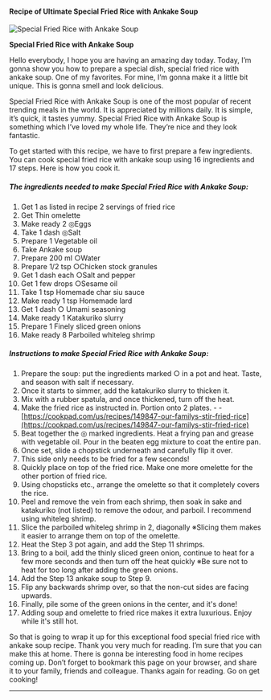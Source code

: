             

#### Recipe of Ultimate Special Fried Rice with Ankake Soup

![Special Fried Rice with Ankake Soup](https://img-global.cpcdn.com/recipes/5830385360437248/751x532cq70/special-fried-rice-with-ankake-soup-recipe-main-photo.jpg)

**Special Fried Rice with Ankake Soup**

Hello everybody, I hope you are having an amazing day today. Today, I’m gonna show you how to prepare a special dish, special fried rice with ankake soup. One of my favorites. For mine, I’m gonna make it a little bit unique. This is gonna smell and look delicious.

Special Fried Rice with Ankake Soup is one of the most popular of recent trending meals in the world. It is appreciated by millions daily. It is simple, it’s quick, it tastes yummy. Special Fried Rice with Ankake Soup is something which I’ve loved my whole life. They’re nice and they look fantastic.

To get started with this recipe, we have to first prepare a few ingredients. You can cook special fried rice with ankake soup using 16 ingredients and 17 steps. Here is how you cook it.

##### The ingredients needed to make Special Fried Rice with Ankake Soup:

1.  Get 1 as listed in recipe 2 servings of fried rice
2.  Get Thin omelette
3.  Make ready 2 ◎Eggs
4.  Take 1 dash ◎Salt
5.  Prepare 1 Vegetable oil
6.  Take Ankake soup
7.  Prepare 200 ml ○Water
8.  Prepare 1/2 tsp ○Chicken stock granules
9.  Get 1 dash each ○Salt and pepper
10.  Get 1 few drops ○Sesame oil
11.  Take 1 tsp Homemade char siu sauce
12.  Make ready 1 tsp Homemade lard
13.  Get 1 dash ○ Umami seasoning
14.  Make ready 1 Katakuriko slurry
15.  Prepare 1 Finely sliced green onions
16.  Make ready 8 Parboiled whiteleg shrimp

##### Instructions to make Special Fried Rice with Ankake Soup:

1.  Prepare the soup: put the ingredients marked ○ in a pot and heat. Taste, and season with salt if necessary.
2.  Once it starts to simmer, add the katakuriko slurry to thicken it.
3.  Mix with a rubber spatula, and once thickened, turn off the heat.
4.  Make the fried rice as instructed in. Portion onto 2 plates. - - [https://cookpad.com/us/recipes/149847-our-familys-stir-fried-rice](https://cookpad.com/us/recipes/149847-our-familys-stir-fried-rice)
5.  Beat together the ◎ marked ingredients. Heat a frying pan and grease with vegetable oil. Pour in the beaten egg mixture to coat the entire pan.
6.  Once set, slide a chopstick underneath and carefully flip it over.
7.  This side only needs to be fried for a few seconds!
8.  Quickly place on top of the fried rice. Make one more omelette for the other portion of fried rice.
9.  Using chopsticks etc., arrange the omelette so that it completely covers the rice.
10.  Peel and remove the vein from each shrimp, then soak in sake and katakuriko (not listed) to remove the odour, and parboil. I recommend using whiteleg shrimp.
11.  Slice the parboiled whiteleg shrimp in 2, diagonally ※Slicing them makes it easier to arrange them on top of the omelette.
12.  Heat the Step 3 pot again, and add the Step 11 shrimps.
13.  Bring to a boil, add the thinly sliced green onion, continue to heat for a few more seconds and then turn off the heat quickly ※Be sure not to heat for too long after adding the green onions.
14.  Add the Step 13 ankake soup to Step 9.
15.  Flip any backwards shrimp over, so that the non-cut sides are facing upwards.
16.  Finally, pile some of the green onions in the center, and it's done!
17.  Adding soup and omelette to fried rice makes it extra luxurious. Enjoy while it's still hot.

So that is going to wrap it up for this exceptional food special fried rice with ankake soup recipe. Thank you very much for reading. I’m sure that you can make this at home. There is gonna be interesting food in home recipes coming up. Don’t forget to bookmark this page on your browser, and share it to your family, friends and colleague. Thanks again for reading. Go on get cooking!

* * *